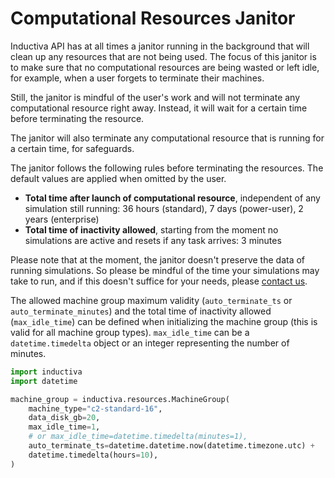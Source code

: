 # Computational Resources Janitor

Inductiva API has at all times a janitor running in the background that will clean
up any resources that are not being used. The focus of this janitor is to make
sure that no computational resources are being wasted or left idle, for example,
when a user forgets to terminate their machines.

Still, the janitor is mindful of the user's work and will not terminate any
computational resource right away. Instead, it will wait for a certain time
before terminating the resource.

The janitor will also terminate any computational resource that is running for
a certain time, for safeguards.

The janitor follows the following rules before terminating the resources. The
default values are applied when omitted by the user.
- **Total time after launch of computational resource**, independent of any
simulation still running: 36 hours (standard), 7 days (power-user),
2 years (enterprise)
- **Total time of inactivity allowed**, starting from the moment no simulations
are active and resets if any task arrives: 3 minutes

Please note that at the moment, the janitor doesn't preserve the data of running
simulations. So please be mindful of the time your simulations may take to run,
and if this doesn't suffice for your needs, please
[contact us](mailto:support@inductiva.ai).


The allowed machine group maximum validity (`auto_terminate_ts` or
`auto_terminate_minutes`) and the total time of inactivity allowed
(`max_idle_time`) can be defined when initializing the machine group (this is
valid for all machine group types). `max_idle_time` can be a
`datetime.timedelta` object or an integer representing the number of minutes.

```python
import inductiva
import datetime

machine_group = inductiva.resources.MachineGroup(
    machine_type="c2-standard-16",
    data_disk_gb=20,
    max_idle_time=1,
    # or max_idle_time=datetime.timedelta(minutes=1),
    auto_terminate_ts=datetime.datetime.now(datetime.timezone.utc) +
    datetime.timedelta(hours=10),
)
```
